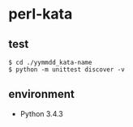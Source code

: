 # perl-kata

## test

```terminal
$ cd ./yymmdd_kata-name
$ python -m unittest discover -v
```

## environment

- Python 3.4.3